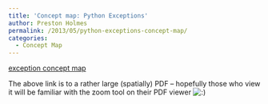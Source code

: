 ```yaml
---
title: 'Concept map: Python Exceptions'
author: Preston Holmes
permalink: /2013/05/python-exceptions-concept-map/
categories:
  - Concept Map
---
```

[exception concept map][1]

The above link is to a rather large (spatially) PDF &#8211; hopefully those who view it will be familiar with the zoom tool on their PDF viewer <img src="http://localhost:8080/wp-includes/images/smilies/icon_smile.gif" alt=":)" class="wp-smiley" />

 [1]: http://teaching.software-carpentry.org/wp-content/uploads/2013/05/exception-concept-map.pdf
